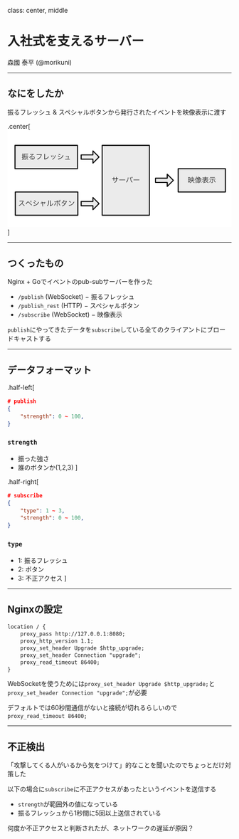 class: center, middle

# 入社式を支えるサーバー

森國 泰平 (@morikuni)

---

## なにをしたか

振るフレッシュ & スペシャルボタンから発行されたイベントを映像表示に渡す

.center[
![components](./components_server.png)
]

---

## つくったもの

Nginx + Goでイベントのpub-subサーバーを作った

- `/publish` (WebSocket) − 振るフレッシュ
- `/publish_rest` (HTTP) − スペシャルボタン
- `/subscribe` (WebSocket) − 映像表示

`publish`にやってきたデータを`subscribe`している全てのクライアントにブロードキャストする

---

## データフォーマット

.half-left[
```json
# publish
{
	"strength": 0 ~ 100,
}
```

### `strength`

- 振った強さ
- 誰のボタンか(1,2,3)
]

.half-right[
```json
# subscribe
{
	"type": 1 ~ 3,
	"strength": 0 ~ 100,
}
```

### `type`

- 1: 振るフレッシュ
- 2: ボタン
- 3: 不正アクセス
]

---

## Nginxの設定

```nginx
location / {
	proxy_pass http://127.0.0.1:8080;
	proxy_http_version 1.1;
	proxy_set_header Upgrade $http_upgrade;
	proxy_set_header Connection "upgrade";
	proxy_read_timeout 86400;
}
```

WebSocketを使うためには`proxy_set_header Upgrade $http_upgrade;`と`proxy_set_header Connection "upgrade";`が必要

デフォルトでは60秒間通信がないと接続が切れるらしいので`proxy_read_timeout 86400;`

---

## 不正検出

「攻撃してくる人がいるから気をつけて」的なことを聞いたのでちょっとだけ対策した

以下の場合に`subscribe`に不正アクセスがあったというイベントを送信する

- `strength`が範囲外の値になっている
- 振るフレッシュから1秒間に5回以上送信されている

何度か不正アクセスと判断されたが、ネットワークの遅延が原因？
